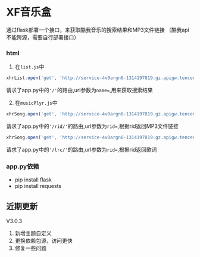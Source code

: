# XF音乐盒

通过flask部署一个接口，来获取酷我音乐的搜索结果和MP3文件链接
（酷我api不能跨源，需要自行部署接口）

### html
1. 在```list.js```中
```js
xhrList.open('get', 'http://service-4v0argn6-1314197819.gz.apigw.tencentcs.com/?name=' + SearchContent);
```
请求了app.py中的```'/'```的路由,url参数为```name=```,用来获取搜索结果

2. 在```musicPlyr.js```中
```js
xhrSong.open('get', 'http://service-4v0argn6-1314197819.gz.apigw.tencentcs.com/rid/?rid=' + rid);
```
请求了app.py中的```'/rid/'```的路由,url参数为```rid=```,根据rid返回MP3文件链接
<br>

```js
xhrSong.open('get', 'http://service-4v0argn6-1314197819.gz.apigw.tencentcs.com/lrc/?rid=' + rid);
```
请求了app.py中的```'/lrc/'```的路由,url参数为```rid=```,根据rid返回歌词


### app.py依赖
- pip install flask
- pip install requests

## 近期更新
V3.0.3
1. 新增主题自定义
2. 更换依赖包源，访问更快
3. 修复一些问题